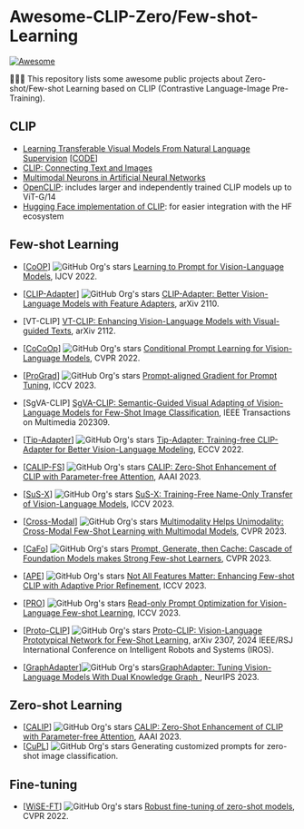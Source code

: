 # Awesome-CLIP-Zero/Few-shot-Learning
[![Awesome](https://cdn.rawgit.com/sindresorhus/awesome/d7305f38d29fed78fa85652e3a63e154dd8e8829/media/badge.svg)](https://github.com/sindresorhus/awesome)

🚀🚀🚀 This repository lists some awesome public projects about Zero-shot/Few-shot Learning based on CLIP (Contrastive Language-Image Pre-Training).

## CLIP 
- [Learning Transferable Visual Models From Natural Language Supervision](https://arxiv.org/abs/2103.00020) [[CODE](https://github.com/openai/CLIP)]
- [CLIP: Connecting Text and Images](https://openai.com/blog/clip/)
- [Multimodal Neurons in Artificial Neural Networks](https://openai.com/blog/multimodal-neurons/)
- [OpenCLIP](https://github.com/mlfoundations/open_clip): includes larger and independently trained CLIP models up to ViT-G/14
- [Hugging Face implementation of CLIP](https://huggingface.co/docs/transformers/model_doc/clip): for easier integration with the HF ecosystem

## Few-shot Learning
* [[CoOP](https://github.com/KaiyangZhou/CoOp)] ![GitHub Org's stars](https://img.shields.io/github/stars/KaiyangZhou%2FCoOp?style=social) [Learning to Prompt for Vision-Language Models](https://arxiv.org/abs/2109.01134), IJCV 2022. 

* [[CLIP-Adapter](https://github.com/gaopengcuhk/CLIP-Adapter)] ![GitHub Org's stars](https://img.shields.io/github/stars/gaopengcuhk%2FCLIP-Adapter?style=social) [CLIP-Adapter: Better Vision-Language Models with Feature Adapters](https://arxiv.org/pdf/2110.04544.pdf), arXiv 2110.

* [VT-CLIP] [VT-CLIP: Enhancing Vision-Language Models with Visual-guided Texts](https://arxiv.org/abs/2112.02399), arXiv 2112.

* [[CoCoOp](https://github.com/KaiyangZhou/CoOp)] ![GitHub Org's stars](https://img.shields.io/github/stars/KaiyangZhou%2FCoOp?style=social) [Conditional Prompt Learning for Vision-Language Models](https://arxiv.org/abs/2203.05557), CVPR 2022.

* [[ProGrad](https://github.com/BeierZhu/Prompt-align)] ![GitHub Org's stars](https://img.shields.io/github/stars/BeierZhu%2FPrompt-align?style=social) [Prompt-aligned Gradient for Prompt Tuning](https://arxiv.org/abs/2205.14865), ICCV 2023.

* [SgVA-CLIP] [SgVA-CLIP: Semantic-Guided Visual Adapting of Vision-Language Models for Few-Shot Image Classification](https://ieeexplore.ieee.org/abstract/document/10243119), IEEE Transactions on Multimedia 202309.

* [[Tip-Adapter](https://github.com/gaopengcuhk/Tip-Adapter)] ![GitHub Org's stars](https://img.shields.io/github/stars/gaopengcuhk%2FTip-Adapter?style=social) [Tip-Adapter: Training-free CLIP-Adapter for Better Vision-Language Modeling](https://arxiv.org/pdf/2207.09519.pdf), ECCV 2022. 

* [[CALIP-FS](https://github.com/ZiyuGuo99/CALIP)] ![GitHub Org's stars](https://img.shields.io/github/stars/ZiyuGuo99%2FCALIP?style=social) [CALIP: Zero-Shot Enhancement of CLIP with Parameter-free Attention](https://arxiv.org/abs/2209.14169), AAAI 2023.

* [[SuS-X](https://github.com/vishaal27/SuS-X)] ![GitHub Org's stars](https://img.shields.io/github/stars/vishaal27%2FSuS-X?style=social) [SuS-X: Training-Free Name-Only Transfer of Vision-Language Models](https://arxiv.org/abs/2211.16198), ICCV 2023. 

* [[Cross-Modal](https://github.com/linzhiqiu/cross_modal_adaptation)] ![GitHub Org's stars](https://img.shields.io/github/stars/linzhiqiu%2Fcross_modal_adaptation?style=social) [Multimodality Helps Unimodality: Cross-Modal Few-Shot Learning with Multimodal Models](https://arxiv.org/pdf/2301.06267.pdf), CVPR 2023.

* [[CaFo](https://github.com/OpenGVLab/CaFo)] ![GitHub Org's stars](https://img.shields.io/github/stars/OpenGVLab%2FCaFo?style=social) [Prompt, Generate, then Cache: Cascade of Foundation Models makes Strong Few-shot Learners](https://arxiv.org/pdf/2303.02151.pdf), CVPR 2023. 

* [[APE](https://github.com/yangyangyang127/APE)] ![GitHub Org's stars](https://img.shields.io/github/stars/yangyangyang127%2FAPE?style=social) [Not All Features Matter: Enhancing Few-shot CLIP with Adaptive Prior Refinement](https://arxiv.org/pdf/2304.01195.pdf), ICCV 2023.
* [[PRO](https://github.com/mlvlab/RPO)] ![GitHub Org's stars](https://img.shields.io/github/stars/mlvlab%2FRPO?style=social) [Read-only Prompt Optimization for Vision-Language Few-shot Learning](https://openaccess.thecvf.com/content/ICCV2023/papers/Lee_Read-only_Prompt_Optimization_for_Vision-Language_Few-shot_Learning_ICCV_2023_paper.pdf), ICCV 2023.

* [[Proto-CLIP](https://github.com/IRVLUTD/Proto-CLIP)] ![GitHub Org's stars](https://img.shields.io/github/stars/IRVLUTD%2FProto-CLIP?style=social) [Proto-CLIP: Vision-Language Prototypical Network for Few-Shot Learning](https://arxiv.org/abs/2307.03073), arXiv 2307, 2024 IEEE/RSJ International Conference on Intelligent Robots and Systems (IROS). 

* [[GraphAdapter](https://github.com/lixinustc/GraphAdapter)]![GitHub Org's stars](https://img.shields.io/github/stars/lixinustc%2FGraphAdapter
)[GraphAdapter: Tuning Vision-Language Models With Dual Knowledge Graph
](https://arxiv.org/abs/2309.13625), NeurIPS 2023.

## Zero-shot Learning
* [[CALIP](https://github.com/ZiyuGuo99/CALIP)] ![GitHub Org's stars](https://img.shields.io/github/stars/ZiyuGuo99%2FCALIP?style=social) [CALIP: Zero-Shot Enhancement of CLIP with Parameter-free Attention](https://arxiv.org/abs/2209.14169), AAAI 2023.
* [[CuPL](https://github.com/sarahpratt/CuPL)] ![GitHub Org's stars](https://img.shields.io/github/stars/sarahpratt%2FCuPL?style=social) Generating customized prompts for zero-shot image classification. 

## Fine-tuning

* [[WiSE-FT](https://github.com/mlfoundations/wise-ft)] ![GitHub Org's stars](https://img.shields.io/github/stars/mlfoundations%2Fwise-ft?style=social) [Robust fine-tuning of zero-shot models](https://arxiv.org/abs/2109.01903), CVPR 2022.